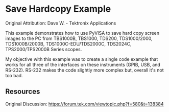 # Save Hardcopy Example
Original Attribution: Dave W. - Tektronix Applications

This example demonstrates how to use PyVISA to save hard copy screen images to the PC from TBS1000B, TBS1000, TDS200, TDS1000/2000, TDS1000B/2000B, TDS1000C-EDU/TDS2000C, TDS2024C, TPS2000/TPS2000B Series scopes.

My objective with this example was to create a single code example that works for all three of the interfaces on these instruments (GPIB, USB, and RS-232). RS-232 makes the code slightly more complex but, overall it's not too bad.
<!-- markdown-link-check-disable -->
Resources
--------
Original Discussion:
https://forum.tek.com/viewtopic.php?f=580&t=138384
